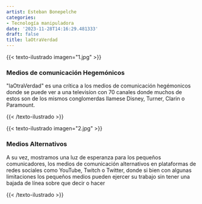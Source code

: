 ```yaml
---
artist: Esteban Bonepelche
categories:
- Tecnología manipuladora
date: '2023-11-28T14:16:29.481333'
draft: false
title: laOtraVerdad
---
```

{{< texto-ilustrado imagen="1.jpg" >}}
### Medios de comunicación Hegemónicos
"laOtraVerdad" es una crítica a los medios de comunicación hegémonicos
donde se puede ver a una televisíon con 70 canales donde muchos de estos
son de los mismos conglomerdas llamese Disney, Turner, Clarin o Paramount.

{{< /texto-ilustrado >}}

{{< texto-ilustrado imagen="2.jpg" >}}
### Medios Alternativos
A su vez, mostramos una luz de esperanza para los pequeños 
comunicadores, los medios de comunicación alternativos en 
plataformas de redes sociales como YouTube, Twitch o Twitter,
donde si bien con algunas limitaciones los pequeños medios pueden
ejercer su trabajo sin tener una bajada de línea sobre que decir o hacer

{{< /texto-ilustrado >}}
